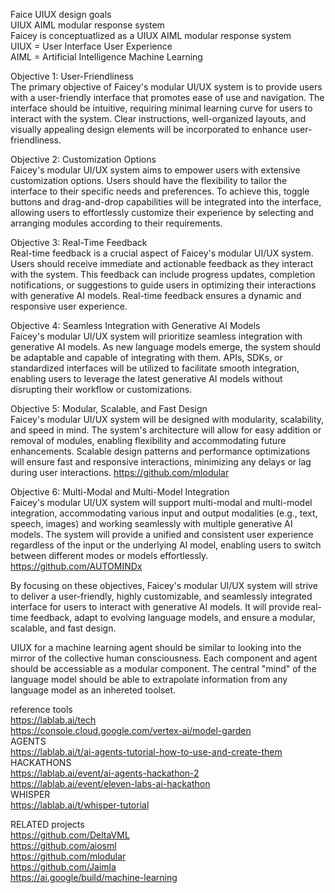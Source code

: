 Faice UIUX design goals <br />
UIUX AIML modular response system <br />
Faicey is conceptuatlized as a UIUX AIML modular response system <br /> 
UIUX = User Interface User Experience <br />
AIML = Artificial Intelligence Machine Learning <br />

Objective 1: User-Friendliness<br />
The primary objective of Faicey's modular UI/UX system is to provide users with a user-friendly interface that promotes ease of use and navigation. The interface should be intuitive, requiring minimal learning curve for users to interact with the system. Clear instructions, well-organized layouts, and visually appealing design elements will be incorporated to enhance user-friendliness.

Objective 2: Customization Options<br />
Faicey's modular UI/UX system aims to empower users with extensive customization options. Users should have the flexibility to tailor the interface to their specific needs and preferences. To achieve this, toggle buttons and drag-and-drop capabilities will be integrated into the interface, allowing users to effortlessly customize their experience by selecting and arranging modules according to their requirements.

Objective 3: Real-Time Feedback<br />
Real-time feedback is a crucial aspect of Faicey's modular UI/UX system. Users should receive immediate and actionable feedback as they interact with the system. This feedback can include progress updates, completion notifications, or suggestions to guide users in optimizing their interactions with generative AI models. Real-time feedback ensures a dynamic and responsive user experience.

Objective 4: Seamless Integration with Generative AI Models<br />
Faicey's modular UI/UX system will prioritize seamless integration with generative AI models. As new language models emerge, the system should be adaptable and capable of integrating with them. APIs, SDKs, or standardized interfaces will be utilized to facilitate smooth integration, enabling users to leverage the latest generative AI models without disrupting their workflow or customizations.

Objective 5: Modular, Scalable, and Fast Design<br />
Faicey's modular UI/UX system will be designed with modularity, scalability, and speed in mind. The system's architecture will allow for easy addition or removal of modules, enabling flexibility and accommodating future enhancements. Scalable design patterns and performance optimizations will ensure fast and responsive interactions, minimizing any delays or lag during user interactions. https://github.com/mlodular

Objective 6: Multi-Modal and Multi-Model Integration<br />
Faicey's modular UI/UX system will support multi-modal and multi-model integration, accommodating various input and output modalities (e.g., text, speech, images) and working seamlessly with multiple generative AI models. The system will provide a unified and consistent user experience regardless of the input or the underlying AI model, enabling users to switch between different modes or models effortlessly.<br />
https://github.com/AUTOMINDx<br />

By focusing on these objectives, Faicey's modular UI/UX system will strive to deliver a user-friendly, highly customizable, and seamlessly integrated interface for users to interact with generative AI models. It will provide real-time feedback, adapt to evolving language models, and ensure a modular, scalable, and fast design.


UIUX for a machine learning agent should be similar to looking into the mirror of the collective human consciousness. Each component and agent should be accessiable as a modular component. The central "mind" of the language model should be able to extrapolate information from any language model as an inhereted toolset.

reference tools <br />
https://lablab.ai/tech </br>
https://console.cloud.google.com/vertex-ai/model-garden <br />
AGENTS <br /> 
https://lablab.ai/t/ai-agents-tutorial-how-to-use-and-create-them<br />
HACKATHONS <br /> 
https://lablab.ai/event/ai-agents-hackathon-2 <br /> 
https://lablab.ai/event/eleven-labs-ai-hackathon <br /> 
WHISPER <br /> 
https://lablab.ai/t/whisper-tutorial <br />

RELATED projects <br /> 
https://github.com/DeltaVML <br /> 
https://github.com/aiosml <br />
https://github.com/mlodular<br />
https://github.com/Jaimla <br />
https://ai.google/build/machine-learning
